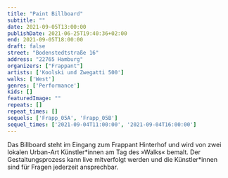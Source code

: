 ```yaml
---
title: "Paint Billboard"
subtitle: ""
date: 2021-09-05T13:00:00
publishDate: 2021-06-25T19:40:36+02:00
end: 2021-09-05T18:00:00
draft: false
street: "Bodenstedtstraße 16"
address: "22765 Hamburg"
organizers: ["Frappant"]
artists: ['Koolski und Zwegatti 500']
walks: ['West']
genres: ['Performance']
kids: []
featuredImage: ""
repeats: []
repeat_times: []
sequels: ['Frapp_05A', 'Frapp_05B']
sequel_times: ['2021-09-04T11:00:00', '2021-09-04T16:00:00']
---
```


Das Billboard steht im Eingang zum Frappant Hinterhof und wird von zwei lokalen Urban-Art Künstler\*innen am Tag des »Walks« bemalt. Der Gestaltungsprozess kann live mitverfolgt werden und die Künstler\*innen sind für Fragen jederzeit ansprechbar.
